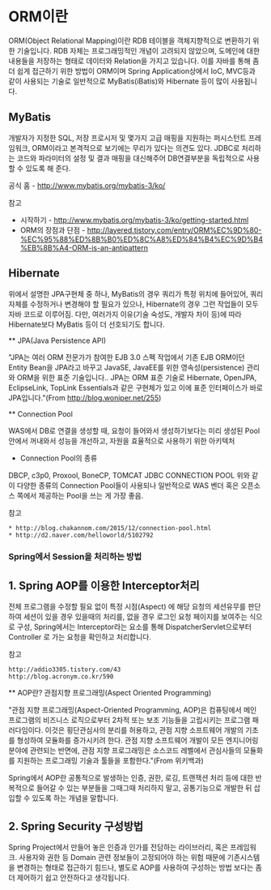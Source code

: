 # ORM이란 #

ORM(Object Relational Mapping)이란 RDB 테이블을 객체지향적으로 변환하기 위한 기술입니다. RDB 자체는 프로그래밍적인 개념이 고려되지 않았으며, 도메인에 대한 내용들을 저장하는 형태로 데이터와 Relation을 가지고 있습니다. 이를 자바를 통해 좀 더 쉽게 접근하기 위한 방법이 ORM이며  Spring Application상에서 IoC, MVC등과 같이 사용되는 기술로 일반적으로 MyBatis(iBatis)와 Hibernate 등이 많이 사용됩니다.


## MyBatis ##

개발자가 지정한 SQL, 저장 프로시저 및 몇가지 고급 매핑을 지원하는 퍼시스턴트 프레임워크, ORM이라고 본격적으로 보기에는 무리가 있다는 의견도 있다. JDBC로 처리하는 코드와 파라미터의 설정 및 결과 매핑을 대신해주어 DB연결부분을 독립적으로 사용할 수 있도록 해 준다. 

공식 홈 - http://www.mybatis.org/mybatis-3/ko/

참고 
+ 시작하기 - http://www.mybatis.org/mybatis-3/ko/getting-started.html
+ ORM의 장점과 단점 - http://layered.tistory.com/entry/ORM%EC%9D%80-%EC%95%88%ED%8B%B0%ED%8C%A8%ED%84%B4%EC%9D%B4%EB%8B%A4-ORM-is-an-antipattern


## Hibernate ##
위에서 설명한 JPA구현체 중 하나, MyBatis의 경우 쿼리가 특정 위치에 들어있어, 쿼리 자체를 수정하거나 변경해야 할 필요가 있으나, Hibernate의 경우 그런 작업들이 모두 자바 코드로 이루어짐. 다만, 여러가지 이유(기술 숙성도, 개발자 차이 등)에 따라 Hibernate보다 MyBatis 등이 더 선호되기도 합니다.


** JPA(Java Persistence API)

"JPA는 여러 ORM 전문가가 참여한 EJB 3.0 스펙 작업에서 기존 EJB ORM이던 Entity Bean을 JPA라고 바꾸고 JavaSE, JavaEE를 위한 영속성(persistence) 관리와 ORM을 위한 표준 기술입니다.. JPA는 ORM 표준 기술로 Hibernate, OpenJPA, EclipseLink, TopLink Essentials과 같은 구현체가 있고 이에 표준 인터페이스가 바로 JPA입니다."(From http://blog.woniper.net/255)

** Connection Pool

WAS에서 DB로 연결을 생성할 때, 요청이 들어와서 생성하기보다는 미리 생성된 Pool안에서 꺼내와서 성능을 개선하고, 자원을 효율적으로 사용하기 위한 아키텍처

- Connection Pool의 종류

DBCP, c3p0, Proxool, BoneCP, TOMCAT JDBC CONNECTION POOL
위와 같이 다양한 종류의 Connection Pool들이 사용되나 일반적으로 WAS 벤더 혹은 오픈소스 쪽에서 제공하는 Pool을 쓰는 게 가장 좋음.

참고 

    * http://blog.chakannom.com/2015/12/connection-pool.html
    * http://d2.naver.com/helloworld/5102792


### Spring에서 Session을 처리하는 방법 ###

## 1. Spring AOP를 이용한 Interceptor처리 ##

전체 프로그램을 수정할 필요 없이 특정 시점(Aspect) 에 해당 요청의 세션유무를 판단하여 세션이 있을 경우 있을때의 처리를, 없을 경우 로그인 요청 페이지를 보여주는 식으로 구성, Spring에서는 Interceptor라는 요소를 통해 DispatcherServlet으로부터 Controller 로 가는 요청을 확인하고 처리합니다.

참고

    http://addio3305.tistory.com/43
    http://blog.acronym.co.kr/590


** AOP란? 관점지향 프로그래밍(Aspect Oriented Programming)

"관점 지향 프로그래밍(Aspect-Oriented Programming, AOP)은 컴퓨팅에서 메인 프로그램의 비즈니스 로직으로부터 2차적 또는 보조 기능들을 고립시키는 프로그램 패러다임이다. 이것은 횡단관심사의 분리를 허용하고, 관점 지향 소프트웨어 개발의 기초를 형성하여 모듈화를 증가시키려 한다. 관점 지향 소프트웨어 개발이 모든 엔지니어링 분야에 관련되는 반면에, 관점 지향 프로그래밍은 소스코드 레벨에서 관심사들의 모듈화를 지원하는 프로그래밍 기술과 툴들을 포함한다."(From 위키백과)

Spring에서 AOP란 공통적으로 발생하는 인증, 권한, 로깅, 트랜잭션 처리 등에 대한 반복적으로 들어갈 수 있는 부분들을 그때그때 처리하지 말고, 공통기능으로 개발한 뒤 삽입할 수 있도록 하는 개념을 말합니다.

## 2. Spring Security 구성방법 ##

Spring Project에서 만들어 놓은 인증과 인가를 전담하는 라이브러리, 혹은 프레임워크. 사용자와 권한 등 Domain 관련 정보들이 고정되어야 하는 위험 때문에 기존시스템을 변경하는 형태로 접근하기 힘드나, 별도로 AOP를 사용하여 구성하는 방법 보다는 좀 더 제어하기 쉽고 안전하다고 생각됩니다. 


